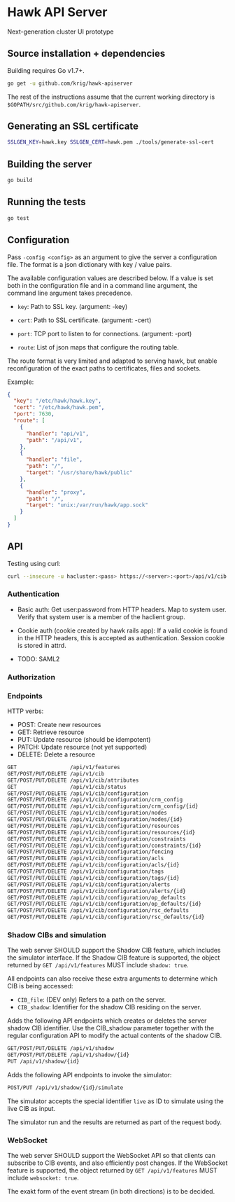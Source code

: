 # Hawk API Server

Next-generation cluster UI prototype

## Source installation + dependencies

Building requires Go v1.7+.

``` bash
go get -u github.com/krig/hawk-apiserver
```

The rest of the instructions assume that the current working directory
is `$GOPATH/src/github.com/krig/hawk-apiserver`.

## Generating an SSL certificate

``` bash
SSLGEN_KEY=hawk.key SSLGEN_CERT=hawk.pem ./tools/generate-ssl-cert
```

## Building the server

``` bash
go build
```

## Running the tests

``` bash
go test
```

## Configuration

Pass `-config <config>` as an argument to give the server a
configuration file. The format is a json dictionary with key / value
pairs.

The available configuration values are described below. If a value is
set both in the configuration file and in a command line argument, the
command line argument takes precedence.

* `key`: Path to SSL key. (argument: -key)

* `cert`: Path to SSL certificate. (argument: -cert)

* `port`: TCP port to listen to for connections. (argument: -port)

* `route`: List of json maps that configure the routing table.

The route format is very limited and adapted to serving hawk, but
enable reconfiguration of the exact paths to certificates, files and
sockets.

Example:

``` json
{
  "key": "/etc/hawk/hawk.key",
  "cert": "/etc/hawk/hawk.pem",
  "port": 7630,
  "route": [
    {
      "handler": "api/v1",
      "path": "/api/v1",
    },
    {
      "handler": "file",
      "path": "/",
      "target": "/usr/share/hawk/public"
    },
    {
      "handler": "proxy",
      "path": "/",
      "target": "unix:/var/run/hawk/app.sock"
    }
  ]
}
```

## API

Testing using curl:

``` bash
curl --insecure -u hacluster:<pass> https://<server>:<port>/api/v1/cib
```

### Authentication

* Basic auth: Get user:password from HTTP headers. Map to system
  user. Verify that system user is a member of the haclient group.

* Cookie auth (cookie created by hawk rails app): If a valid cookie is
  found in the HTTP headers, this is accepted as authentication.
  Session cookie is stored in attrd.

* TODO: SAML2

### Authorization

### Endpoints

HTTP verbs:

* POST: Create new resources
* GET: Retrieve resource
* PUT: Update resource (should be idempotent)
* PATCH: Update resource (not yet supported)
* DELETE: Delete a resource

``` bash
GET                 /api/v1/features
GET/POST/PUT/DELETE /api/v1/cib
GET/POST/PUT/DELETE /api/v1/cib/attributes
GET                 /api/v1/cib/status
GET/POST/PUT/DELETE /api/v1/cib/configuration
GET/POST/PUT/DELETE /api/v1/cib/configuration/crm_config
GET/POST/PUT/DELETE /api/v1/cib/configuration/crm_config/{id}
GET/POST/PUT/DELETE /api/v1/cib/configuration/nodes
GET/POST/PUT/DELETE /api/v1/cib/configuration/nodes/{id}
GET/POST/PUT/DELETE /api/v1/cib/configuration/resources
GET/POST/PUT/DELETE /api/v1/cib/configuration/resources/{id}
GET/POST/PUT/DELETE /api/v1/cib/configuration/constraints
GET/POST/PUT/DELETE /api/v1/cib/configuration/constraints/{id}
GET/POST/PUT/DELETE /api/v1/cib/configuration/fencing
GET/POST/PUT/DELETE /api/v1/cib/configuration/acls
GET/POST/PUT/DELETE /api/v1/cib/configuration/acls/{id}
GET/POST/PUT/DELETE /api/v1/cib/configuration/tags
GET/POST/PUT/DELETE /api/v1/cib/configuration/tags/{id}
GET/POST/PUT/DELETE /api/v1/cib/configuration/alerts
GET/POST/PUT/DELETE /api/v1/cib/configuration/alerts/{id}
GET/POST/PUT/DELETE /api/v1/cib/configuration/op_defaults
GET/POST/PUT/DELETE /api/v1/cib/configuration/op_defaults/{id}
GET/POST/PUT/DELETE /api/v1/cib/configuration/rsc_defaults
GET/POST/PUT/DELETE /api/v1/cib/configuration/rsc_defaults/{id}
```

### Shadow CIBs and simulation

The web server SHOULD support the Shadow CIB feature, which includes
the simulator interface. If the Shadow CIB feature is supported, the
object returned by `GET /api/v1/features` MUST include `shadow: true`.

All endpoints can also receive these extra arguments to determine
which CIB is being accessed:

* `CIB_file`: (DEV only) Refers to a path on the server.
* `CIB_shadow`: Identifier for the shadow CIB residing on the server.

Adds the following API endpoints which creates or deletes the server
shadow CIB identifier. Use the CIB_shadow parameter together with the
regular configuration API to modify the actual contents of the shadow
CIB.

``` bash
GET/POST/PUT/DELETE /api/v1/shadow
GET/POST/PUT/DELETE /api/v1/shadow/{id}
PUT /api/v1/shadow/{id}
```

Adds the following API endpoints to invoke the simulator:

``` bash
POST/PUT /api/v1/shadow/{id}/simulate
```

The simulator accepts the special identifier `live` as ID to simulate
using the live CIB as input.

The simulator run and the results are returned as part of the request
body.

### WebSocket

The web server SHOULD support the WebSocket API so that clients can
subscribe to CIB events, and also efficiently post changes. If the
WebSocket feature is supported, the object returned by `GET
/api/v1/features` MUST include `websocket: true`.

The exakt form of the event stream (in both directions) is to be
decided.

